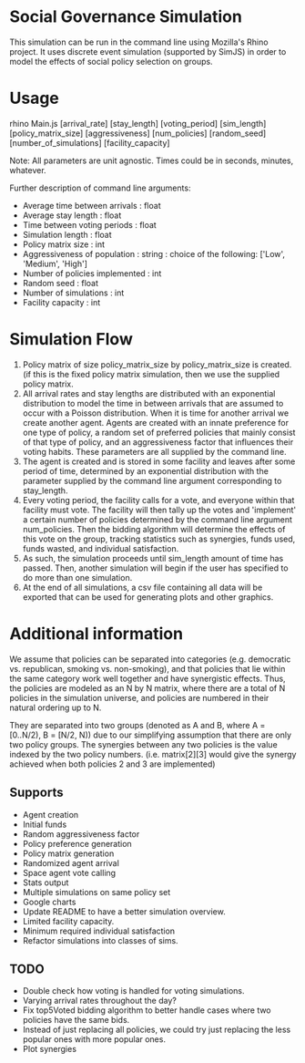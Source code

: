 Social Governance Simulation
=====

This simulation can be run in the command line using Mozilla's Rhino project.
It uses discrete event simulation (supported by SimJS) in order to model the effects of
social policy selection on groups.

Usage
=====
rhino Main.js \[arrival\_rate\] \[stay\_length\] \[voting\_period\] \[sim\_length\] \[policy\_matrix\_size\] \[aggressiveness\] \[num\_policies\] \[random\_seed\] \[number\_of\_simulations\] \[facility\_capacity\]

Note: All parameters are unit agnostic. Times could be in seconds, minutes, whatever.

Further description of command line arguments:

 - Average time between arrivals : float
 - Average stay length : float
 - Time between voting periods : float
 - Simulation length : float
 - Policy matrix size : int
 - Aggressiveness of population : string : choice of the following: ['Low', 'Medium', 'High']
 - Number of policies implemented : int
 - Random seed : float
 - Number of simulations : int
 - Facility capacity : int


Simulation Flow
=====
1. Policy matrix of size policy\_matrix\_size by policy\_matrix\_size is created. (if this is the fixed policy matrix simulation, then we use the supplied policy matrix.
2. All arrival rates and stay lengths are distributed with an exponential distribution to model the time in between arrivals that are assumed to occur with a Poisson distribution. When it is time for another arrival we create another agent. Agents are created with an innate preference for one type of policy, a random set of preferred policies that mainly consist of that type of policy, and an aggressiveness factor that influences their voting habits. These parameters are all supplied by the command line.
3. The agent is created and is stored in some facility and leaves after some period of time, determined by an exponential distribution with the parameter supplied by the command line argument corresponding to stay\_length.
4. Every voting period, the facility calls for a vote, and everyone within that facility must vote. The facility will then tally up the votes and 'implement' a certain number of policies determined by the command line argument num\_policies. Then the bidding algorithm will determine the effects of this vote on the group, tracking statistics such as synergies, funds used, funds wasted, and individual satisfaction.
5. As such, the simulation proceeds until sim\_length amount of time has passed. Then, another simulation will begin if the user has specified to do more than one simulation.
6. At the end of all simulations, a csv file containing all data will be exported that can be used for generating plots and other graphics.

Additional information
=====
We assume that policies can be separated into categories (e.g. democratic vs. republican, smoking vs. non-smoking), and that
policies that lie within the same category work well together and have synergistic effects.
Thus, the policies are modeled as an N by N matrix, where there are a total of N policies in the simulation universe, and policies
are numbered in their natural ordering up to N.

They are separated into two groups (denoted as A and B, where A = [0..N/2), B = [N/2, N)) due to our simplifying assumption that there are only two policy groups.
The synergies between any two policies is the value indexed by the two policy numbers.
(i.e. matrix\[2\]\[3\] would give the synergy achieved when both policies 2 and 3 are implemented)


Supports
-----
- Agent creation
 - Initial funds
 - Random aggressiveness factor
 - Policy preference generation
- Policy matrix generation
- Randomized agent arrival
- Space agent vote calling
- Stats output
- Multiple simulations on same policy set
- Google charts
- Update README to have a better simulation overview.
- Limited facility capacity.
- Minimum required individual satisfaction
- Refactor simulations into classes of sims.

TODO
-----
- Double check how voting is handled for voting simulations.
- Varying arrival rates throughout the day?
- Fix top5Voted bidding algorithm to better handle cases where two policies have the same bids.
- Instead of just replacing all policies, we could try just replacing the less popular ones with more popular ones.
- Plot synergies
